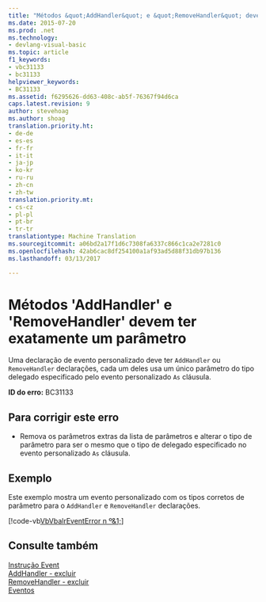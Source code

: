 ```yaml
---
title: "Métodos &quot;AddHandler&quot; e &quot;RemoveHandler&quot; devem ter exatamente um parâmetro | Documentos do Microsoft"
ms.date: 2015-07-20
ms.prod: .net
ms.technology:
- devlang-visual-basic
ms.topic: article
f1_keywords:
- vbc31133
- bc31133
helpviewer_keywords:
- BC31133
ms.assetid: f6295626-dd63-408c-ab5f-76367f94d6ca
caps.latest.revision: 9
author: stevehoag
ms.author: shoag
translation.priority.ht:
- de-de
- es-es
- fr-fr
- it-it
- ja-jp
- ko-kr
- ru-ru
- zh-cn
- zh-tw
translation.priority.mt:
- cs-cz
- pl-pl
- pt-br
- tr-tr
translationtype: Machine Translation
ms.sourcegitcommit: a06bd2a17f1d6c7308fa6337c866c1ca2e7281c0
ms.openlocfilehash: 42ab6cac8df254100a1af93ad5d88f31db97b136
ms.lasthandoff: 03/13/2017

---
```

# <a name="39addhandler39-and-39removehandler39-methods-must-have-exactly-one-parameter"></a>Métodos 'AddHandler' e 'RemoveHandler' devem ter exatamente um parâmetro
Uma declaração de evento personalizado deve ter `AddHandler` ou `RemoveHandler` declarações, cada um deles usa um único parâmetro do tipo delegado especificado pelo evento personalizado `As` cláusula.  
  
 **ID do erro:** BC31133  
  
## <a name="to-correct-this-error"></a>Para corrigir este erro  
  
-   Remova os parâmetros extras da lista de parâmetros e alterar o tipo de parâmetro para ser o mesmo que o tipo de delegado especificado no evento personalizado `As` cláusula.  
  
## <a name="example"></a>Exemplo  
 Este exemplo mostra um evento personalizado com os tipos corretos de parâmetro para o `AddHandler` e `RemoveHandler` declarações.  
  
 [!code-vb[VbVbalrEventError n º&1;](../../visual-basic/language-reference/error-messages/codesnippet/VisualBasic/bc31133_1.vb)]  
  
## <a name="see-also"></a>Consulte também  
 [Instrução Event](../../visual-basic/language-reference/statements/event-statement.md)   
 [AddHandler - excluir](http://msdn.microsoft.com/en-us/fc464cf8-582c-48a6-a9c2-185c4c3d5ff8)   
 [RemoveHandler - excluir](http://msdn.microsoft.com/en-us/35c17f61-6e22-4b87-b6e1-3ed0c27a88a0)   
 [Eventos](../../visual-basic/programming-guide/language-features/events/index.md)

